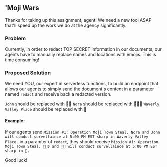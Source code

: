 ## 'Moji Wars
Thanks for taking up this assignment, agent! We need a new tool ASAP that'll speed up the work we do at the agency significantly.

### Problem
Currently, in order to redact TOP SECRET information in our documents, our agents have to manually replace names and locations with emojis. This is time consuming!

### Proposed Solution
We need YOU, our expert in serverless functions, to build an endpoint that allows our agents to simply send the document's content in a parameter named `redact` and receive back a redacted version.

`John` should be replaced with 🕵🏽
`Nora` should be replaced with 🕵🏻‍♀️
`Waverly Valley Place` should be replaced with 🗻

#### Example:
If our agents send `Mission #1: Operation Moji Town Steal. Nora and John will conduct survellaince at 5:00 PM EST sharp in Waverly Valley Place.` in a paramter of `redact`, they should receive `Mission #1: Operation Moji Town Steal. 🕵🏻‍♀️ and 🕵🏽 will conduct survellaince at 5:00 PM EST sharp in 🗻.`

Good luck!